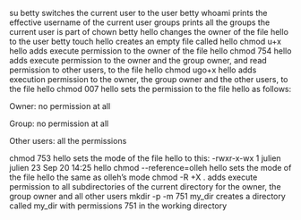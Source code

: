 su betty switches the current user to the user betty
whoami prints the effective username of the current user
groups prints all the groups the current user is part of
chown betty hello changes the owner of the file hello to the user betty
touch hello creates an empty file called hello
chmod u+x hello adds execute permission to the owner of the file hello
chmod 754 hello adds execute permission to the owner and the group owner, and read permission to other users, to the file hello
chmod ugo+x hello adds execution permission to the owner, the group owner and the other users, to the file hello
chmod 007 hello sets the permission to the file hello as follows:

Owner: no permission at all

Group: no permission at all

Other users: all the permissions

chmod 753 hello sets the mode of the file hello to this: -rwxr-x-wx 1 julien julien 23 Sep 20 14:25 hello
chmod --reference=olleh hello sets the mode of the file hello the same as olleh’s mode
chmod -R +X . adds execute permission to all subdirectories of the current directory for the owner, the group owner and all other users
mkdir -p -m 751 my_dir creates a directory called my_dir with permissions 751 in the working directory
